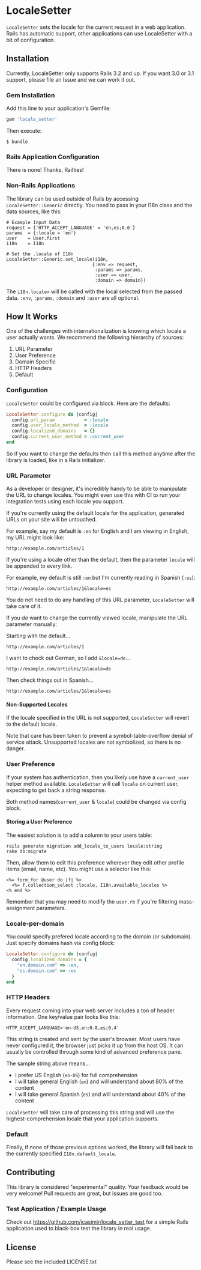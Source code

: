 # LocaleSetter

`LocaleSetter` sets the locale for the current request in a web application.
Rails has automatic support, other applications can use LocaleSetter with a
bit of configuration.

## Installation

Currently, LocaleSetter only supports Rails 3.2 and up. If you want 3.0 or
3\.1 support, please file an Issue and we can work it out.

### Gem Installation

Add this line to your application's Gemfile:

```ruby
gem 'locale_setter'
```

Then execute:

```
$ bundle
```

### Rails Application Configuration

There is none! Thanks, Railties!

### Non-Rails Applications

The library can be used outside of Rails by accessing `LocaleSetter::Generic` directly. You need to pass in your I18n class and the data sources, like this:

```
# Example Input Data
request = {'HTTP_ACCEPT_LANGUAGE' = 'en,es;0.6'}
params  = {:locale = 'en'}
user    = User.first
i18n    = I18n

# Set the .locale of I18n
LocaleSetter::Generic.set_locale(i18n,
                                {:env => request,
                                 :params => params,
                                 :user => user,
                                 :domain => domain})
```

The `i18n.locale=` will be called with the local selected from the passed data. `:env`, `:params`, `:domain` and `:user` are all optional.

## How It Works

One of the challenges with internationalization is knowing which locale a user actually wants. We recommend the following hierarchy of sources:

1. URL Parameter
2. User Preference
3. Domain Specific
4. HTTP Headers
5. Default

### Configuration

`LocaleSetter` could be configured via block. Here are the defaults:

```ruby
LocaleSetter.configure do |config|
  config.url_param           = :locale
  config.user_locale_method  = :locale
  config.localized_domains   = {}
  config.current_user_method = :current_user
end
```

So if you want to change the defaults then call this method anytime after the library is loaded, like in a Rails initializer.


### URL Parameter

As a developer or designer, it's incredibly handy to be able to manipulate the URL to change locales. You might even use this with CI to run your integration tests using each locale you support.

If you're currently using the default locale for the application, generated URLs on your site will be untouched.

For example, say my default is `:en` for English and I am viewing in English, my URL might look like:

```
http://example.com/articles/1
```

If you're using a locale other than the default, then the parameter `locale` will be appended to every link.

For example, my default is still `:en` but I'm currently reading in Spanish (`:es`):

```
http://example.com/articles/1&locale=es
```

You do not need to do any handling of this URL parameter, `LocaleSetter` will take care of it.

If you *do* want to change the currently viewed locale, manipulate the URL parameter manually:

Starting with the default...

```
http://example.com/articles/1
```

I want to check out German, so I add `&locale=de`...

```
http://example.com/articles/1&locale=de
```

Then check things out in Spanish...

```
http://example.com/articles/1&locale=es
```

#### Non-Supported Locales

If the locale specified in the URL is not supported, `LocaleSetter` will revert to the default locale.

Note that care has been taken to prevent a symbol-table-overflow denial of service attack. Unsupported locales are not symbolized, so there is no danger.

### User Preference

If your system has authentication, then you likely use have a `current_user` helper method available. `LocaleSetter` will call `locale` on current user, expecting to get back a string response.

Both method names(`current_user` & `locale`) could be changed via config block.

#### Storing a User Preference

The easiest solution is to add a column to your users table:

```
rails generate migration add_locale_to_users locale:string
rake db:migrate
```

Then, allow them to edit this preference wherever they edit other profile items (email, name, etc). You might use a selector like this:

```erb
<%= form_for @user do |f| %>
  <%= f.collection_select :locale, I18n.available_locales %>
<% end %>
```

Remember that you may need to modify the `user.rb` if you're filtering mass-assignment parameters.

### Locale-per-domain

You could specify prefered locale according to the domain (or subdomain). Just specify domains hash via config block:

```ruby
LocaleSetter.configure do |config|
  config.localized_domains = {
    "en.domain.com" => :en,
    "es.domain.com" => :es
  }
end
```

### HTTP Headers

Every request coming into your web server includes a ton of header information. One key/value pair looks like this:

```
HTTP_ACCEPT_LANGUAGE='en-US,en;0.8,es;0.4'
```

This string is created and sent by the user's browser. Most users have never configured it, the browser just picks it up from the host OS. It can usually be controlled through some kind of advanced preference pane.

The sample string above means...

* I prefer US English (`en-US`) for full comprehension
* I will take general English (`en`) and will understand about 80% of the content
* I will take general Spanish (`es`) and will understand about 40% of the content

`LocaleSetter` will take care of processing this string and will use the highest-comprehension locale that your application supports.

### Default

Finally, if none of those previous options worked, the library will fall back to the currently specified `I18n.default_locale`.

## Contributing

This library is considered "experimental" quality. Your feedback would be very welcome! Pull requests are great, but issues are good too.

### Test Application / Example Usage

Check out https://github.com/jcasimir/locale_setter_test for a simple Rails application used to black-box test the library in real usage.

## License

Please see the included LICENSE.txt
